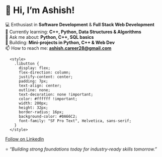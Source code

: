 # 👋 Hi, I’m Ashish!  

💻 Enthusiast in **Software Development** & **Full Stack Web Development**  
🌱 Currently learning: **C++, Python, Data Structures & Algorithms**  
💬 Ask me about: **Python, C++, SQL basics**  
📂 Building: **Mini-projects in Python, C++ & Web Dev**  
📫 How to reach me: **ashish.career28@gmail.com**  

      <style>
        .libutton {
          display: flex;
          flex-direction: column;
          justify-content: center;
          padding: 7px;
          text-align: center;
          outline: none;
          text-decoration: none !important;
          color: #ffffff !important;
          width: 200px;
          height: 32px;
          border-radius: 16px;
          background-color: #0A66C2;
          font-family: "SF Pro Text", Helvetica, sans-serif;
        }
      </style>
<a class="libutton" href="https://www.linkedin.com/comm/mynetwork/discovery-see-all?usecase=PEOPLE_FOLLOWS&followMember=ashishkumar-career" target="_blank">Follow on LinkedIn</a>

⭐ *“Building strong foundations today for industry-ready skills tomorrow.”*  
